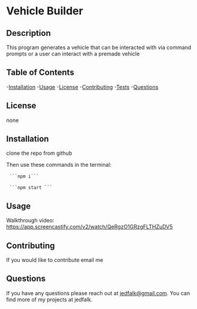 # Vehicle Builder
## Description
This program generates a vehicle that can be interacted with via command prompts or a user can interact with a premade vehicle

## Table of Contents
-[Installation](#installation)
-[Usage](#usage)
-[License](#license)
-[Contributing](#contributing)
-[Tests](#tests)
-[Questions](#questions)

## License
 none

## Installation
clone the repo from github

Then use these commands in the terminal:

<pre> <code>```npm i```</code> </pre>

<pre> <code>```npm start ```</code> </pre>

## Usage
Walkthrough video: https://app.screencastify.com/v2/watch/QeRgzO1GRzgFLTHZuDV5

## Contributing
If you would like to contribute email me

## Questions
If you have any questions please reach out at jedfalk@gmail.com. You can find more of my projects at jedfalk.
